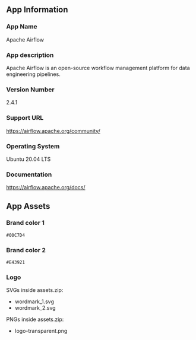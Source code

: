 ## App Information

### App Name
Apache Airflow

### App description
Apache Airflow is an open-source workflow management platform for data engineering pipelines. 

### Version Number
2.4.1

### Support URL
https://airflow.apache.org/community/

### Operating System
Ubuntu 20.04 LTS

### Documentation
https://airflow.apache.org/docs/

## App Assets

### Brand color 1
`#00C7D4`

### Brand color 2
`#E43921`

### Logo
SVGs inside assets.zip:
- wordmark_1.svg
- wordmark_2.svg

PNGs inside assets.zip:
- logo-transparent.png
